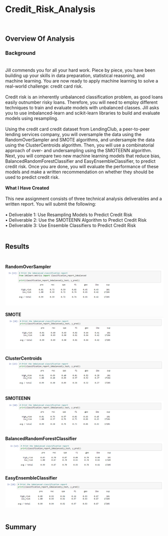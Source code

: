 # Credit_Risk_Analysis<br><br>

## Overview Of Analysis<br>

### Background<br><br>
Jill commends you for all your hard work. Piece by piece, you have been building up your skills in data preparation, statistical reasoning, and machine learning. You are now ready to apply machine learning to solve a real-world challenge: credit card risk.<br><br>
Credit risk is an inherently unbalanced classification problem, as good loans easily outnumber risky loans. Therefore, you will need to employ different techniques to train and evaluate models with unbalanced classes. Jill asks you to use imbalanced-learn and scikit-learn libraries to build and evaluate models using resampling.<br><br>
Using the credit card credit dataset from LendingClub, a peer-to-peer lending services company, you will oversample the data using the RandomOverSampler and SMOTE algorithms, and undersample the data using the ClusterCentroids algorithm. Then, you will use a combinatorial approach of over- and undersampling using the SMOTEENN algorithm. Next, you will compare two new machine learning models that reduce bias, BalancedRandomForestClassifier and EasyEnsembleClassifier, to predict credit risk. Once you are done, you will evaluate the performance of these models and make a written recommendation on whether they should be used to predict credit risk.<br><br>
**What I Have Created**<br><br>
This new assignment consists of three technical analysis deliverables and a written report. You will submit the following:<br><br>
      •	Deliverable 1: Use Resampling Models to Predict Credit Risk<br>
      •	Deliverable 2: Use the SMOTEENN Algorithm to Predict Credit Risk<br>
      •	Deliverable 3: Use Ensemble Classifiers to Predict Credit Risk<br><br>

## Results<br><br>
**RandomOverSampler**<br>
![Random_Over_Sampler](Resources/Random_Over_Sampler.png)<br><br>
**SMOTE**<br>
![SMOTE](Resources/SMOTE.png)<br><br>
**ClusterCentroids**<br>
![Cluster_Centroids](Resources/Cluster_Centroids.png)<br><br>
**SMOTEENN**<br>
![SMOTEENN](Resources/SMOTEENN.png)<br><br>
**BalancedRandomForestClassifier**<br>
![Balanced_Random_Forest_Classifier](Resources/Balanced_Random_Forest_Classifier.png)<br><br>
**EasyEnsembleClassifier**<br>
![Easy_Ensemble_Classifier](Resources/Easy_Ensemble_Classifier.png)<br><br>

## Summary<br><br>
